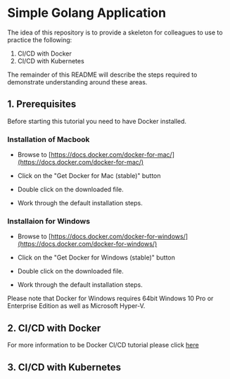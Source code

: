 # Simple Golang Application

The idea of this repository is to provide a skeleton for colleagues to use to practice the following:

1. CI/CD with Docker
2. CI/CD with Kubernetes

The remainder of this README will describe the steps required to demonstrate understanding around these areas.

## 1. Prerequisites

Before starting this tutorial you need to have Docker installed.

### Installation of Macbook

- Browse to [https://docs.docker.com/docker-for-mac/](https://docs.docker.com/docker-for-mac/)

- Click on the "Get Docker for Mac (stable)" button

- Double click on the downloaded file.

- Work through the default installation steps.

### Installaion for Windows

- Browse to [https://docs.docker.com/docker-for-windows/](https://docs.docker.com/docker-for-windows/)

- Click on the "Get Docker for Windows (stable)" button

- Double click on the downloaded file.

- Work through the default installation steps.

Please note that Docker for Windows requires 64bit Windows 10 Pro or Enterprise Edition as well as Microsoft Hyper-V.

## 2. CI/CD with Docker

For more information to be Docker CI/CD tutorial please click [here](docs/docker-workflow.md)

## 3. CI/CD with Kubernetes